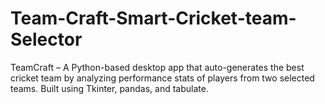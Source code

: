 # Team-Craft-Smart-Cricket-team-Selector
TeamCraft – A Python-based desktop app that auto-generates the best cricket team by analyzing performance stats of players from two selected teams. Built using Tkinter, pandas, and tabulate.
